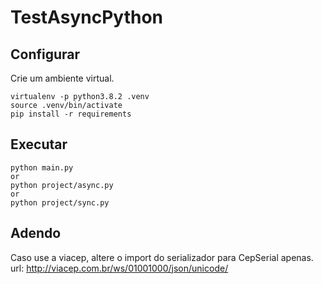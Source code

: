 # TestAsyncPython

## Configurar
Crie um ambiente virtual.

```
virtualenv -p python3.8.2 .venv
source .venv/bin/activate
pip install -r requirements
```

## Executar
```
python main.py
or 
python project/async.py
or
python project/sync.py
```

## Adendo
Caso use a viacep, altere o import do serializador para CepSerial apenas. url: http://viacep.com.br/ws/01001000/json/unicode/